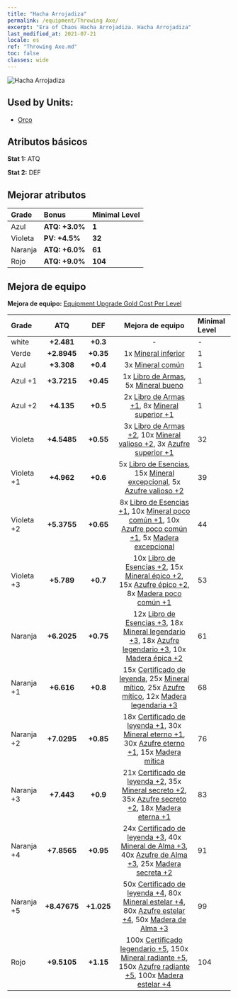 ```yaml
---
title: "Hacha Arrojadiza"
permalink: /equipment/Throwing Axe/
excerpt: "Era of Chaos Hacha Arrojadiza. Hacha Arrojadiza"
last_modified_at: 2021-07-21
locale: es
ref: "Throwing Axe.md"
toc: false
classes: wide
---
```


  ![Hacha Arrojadiza](/images/e/e_4031.png)

## Used by Units:

* [Orco](/es/units/Orc/) 


## Atributos básicos
 **Stat 1:** ATQ

 **Stat 2:** DEF

## Mejorar atributos

  |     Grade    |   Bonus | Minimal Level | 
  |:-------------|:--------|:--------------| 
  | Azul | **ATQ: +3.0%** | **1** | 
  | Violeta | **PV: +4.5%** | **32** | 
  | Naranja | **ATQ: +6.0%** | **61** | 
  | Rojo | **ATQ: +9.0%** | **104** | 


## Mejora de equipo
 **Mejora de equipo:** [Equipment Upgrade Gold Cost Per Level](/equipment/EquipmentUpgradeCostPerLevel/) 

  |          Grade      | ATQ | DEF | Mejora de equipo | Minimal Level |
  |:--------------------|:---------:|:---------:|:----------------:|:--------------|
  | white | **+2.481** | **+0.3** | - | - |
  | Verde | **+2.8945** | **+0.35** | 1x [Mineral inferior](/ItemsES/mat_1/) | 1 |
  | Azul | **+3.308** | **+0.4** | 3x [Mineral común](/ItemsES/mat_6/) | 1 |
  | Azul +1 | **+3.7215** | **+0.45** | 1x [Libro de Armas](/ItemsES/mat_18/), 5x [Mineral bueno](/ItemsES/mat_12/) | 1 |
  | Azul +2 | **+4.135** | **+0.5** | 2x [Libro de Armas +1](/ItemsES/mat_25/), 8x [Mineral superior +1](/ItemsES/mat_19/) | 1 |
  | Violeta | **+4.5485** | **+0.55** | 3x [Libro de Armas +2](/ItemsES/mat_32/), 10x [Mineral valioso +2](/ItemsES/mat_26/), 3x [Azufre superior +1](/ItemsES/mat_22/) | 32 |
  | Violeta +1 | **+4.962** | **+0.6** | 5x [Libro de Esencias](/ItemsES/mat_39/), 15x [Mineral excepcional](/ItemsES/mat_33/), 5x [Azufre valioso +2](/ItemsES/mat_29/) | 39 |
  | Violeta +2 | **+5.3755** | **+0.65** | 8x [Libro de Esencias +1](/ItemsES/mat_46/), 10x [Mineral poco común +1](/ItemsES/mat_40/), 10x [Azufre poco común +1](/ItemsES/mat_43/), 5x [Madera excepcional](/ItemsES/mat_34/) | 44 |
  | Violeta +3 | **+5.789** | **+0.7** | 10x [Libro de Esencias +2](/ItemsES/mat_53/), 15x [Mineral épico +2](/ItemsES/mat_47/), 15x [Azufre épico +2](/ItemsES/mat_50/), 8x [Madera poco común +1](/ItemsES/mat_41/) | 53 |
  | Naranja | **+6.2025** | **+0.75** | 12x [Libro de Esencias +3](/ItemsES/mat_60/), 18x [Mineral legendario +3](/ItemsES/mat_54/), 18x [Azufre legendario +3](/ItemsES/mat_57/), 10x [Madera épica +2](/ItemsES/mat_48/) | 61 |
  | Naranja +1 | **+6.616** | **+0.8** | 15x [Certificado de leyenda](/ItemsES/mat_67/), 25x [Mineral mítico](/ItemsES/mat_61/), 25x [Azufre mítico](/ItemsES/mat_64/), 12x [Madera legendaria +3](/ItemsES/mat_55/) | 68 |
  | Naranja +2 | **+7.0295** | **+0.85** | 18x [Certificado de leyenda +1](/ItemsES/mat_74/), 30x [Mineral eterno +1](/ItemsES/mat_68/), 30x [Azufre eterno +1](/ItemsES/mat_71/), 15x [Madera mítica](/ItemsES/mat_62/) | 76 |
  | Naranja +3 | **+7.443** | **+0.9** | 21x [Certificado de leyenda +2](/ItemsES/mat_81/), 35x [Mineral secreto +2](/ItemsES/mat_75/), 35x [Azufre secreto +2](/ItemsES/mat_78/), 18x [Madera eterna +1](/ItemsES/mat_69/) | 83 |
  | Naranja +4 | **+7.8565** | **+0.95** | 24x [Certificado de leyenda +3](/ItemsES/mat_88/), 40x [Mineral de Alma +3](/ItemsES/mat_82/), 40x [Azufre de Alma +3](/ItemsES/mat_85/), 25x [Madera secreta +2](/ItemsES/mat_76/) | 91 |
  | Naranja +5 | **+8.47675** | **+1.025** | 50x [Certificado de leyenda +4](/ItemsES/mat_95/), 80x [Mineral estelar +4](/ItemsES/mat_89/), 80x [Azufre estelar +4](/ItemsES/mat_92/), 50x [Madera de Alma +3](/ItemsES/mat_83/) | 99 |
  | Rojo | **+9.5105** | **+1.15** | 100x [Certificado legendario +5](/ItemsES/mat_102/), 150x [Mineral radiante +5](/ItemsES/mat_96/), 150x [Azufre radiante +5](/ItemsES/mat_99/), 100x [Madera estelar +4](/ItemsES/mat_90/) | 104 |

